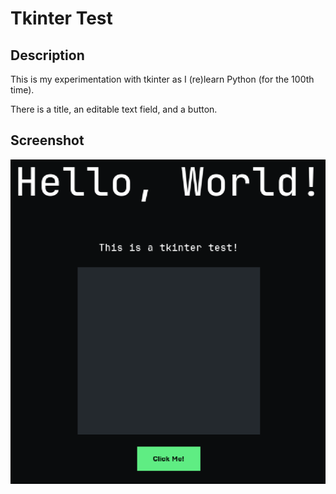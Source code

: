 # Tkinter Test

## Description

This is my experimentation with tkinter as I (re)learn Python (for the 100th time).

There is a title, an editable text field, and a button.

## Screenshot

![alt text](image.png)
